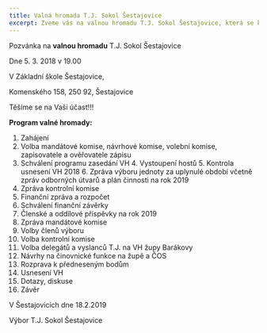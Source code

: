 ```yaml
---
title: Valná hromada T.J. Sokol Šestajovice
excerpt: Zveme vás na valnou hromadu T.J. Sokol Šestajovice, která se koná v úterý 5. března 2019 od 19.00 v Základní škole Šestajovice, Komenského 158, 250 92, Šestajovice.
---
```



Pozvánka na **valnou hromadu** T.J. Sokol Šestajovice

Dne 5. 3. 2018 v 19.00

V Základní škole Šestajovice, 

Komenského 158, 250 92, Šestajovice

Těšíme se na Vaši účast!!!

**Program valné hromady:**

1. Zahájení
2. Volba mandátové komise, návrhové komise, volební komise, zapisovatele a ověřovatele zápisu
3. Schválení programu zasedání VH
4. Vystoupení hostů
5. Kontrola usnesení VH 2018
6. Zpráva výboru jednoty za uplynulé období včetně zpráv odborných útvarů a plán činnosti na rok 2019
7. Zpráva kontrolní komise
8. Finanční zpráva a rozpočet
9. Schválení finanční závěrky
10. Členské a oddílové příspěvky na rok 2019
11. Zpráva mandátové komise
12. Volby členů výboru
13. Volba kontrolní komise
14. Volba delegátů a vyslanců T.J. na VH župy Barákovy
15. Návrhy na činovnické funkce na župě a ČOS
16. Rozprava k předneseným bodům
17. Usnesení VH
18. Dotazy, diskuse
19. Závěr


V Šestajovicích dne 18.2.2019

Výbor T.J. Sokol Šestajovice